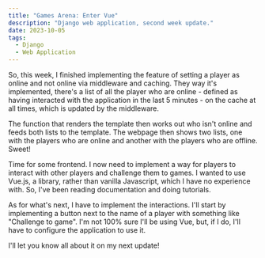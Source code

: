 ```yaml
---
title: "Games Arena: Enter Vue"
description: "Django web application, second week update."
date: 2023-10-05
tags:
  - Django
  - Web Application
---
```

So, this week, I finished implementing the feature of setting a player as online and not online via middleware and caching. They way it's implemented, there's a list of all the player who are online - defined as having interacted with the application in the last 5 minutes - on the cache at all times, which is updated by the middleware.

The function that renders the template then works out who isn't online and feeds both lists to the template. The webpage then shows two lists, one with the players who are online and another with the players who are offline. Sweet!

Time for some frontend. I now need to implement a way for players to interact with other players and challenge them to games. I wanted to use Vue.js, a library, rather than vanilla Javascript, which I have no experience with. So, I've been reading documentation and doing tutorials.

As for what's next, I have to implement the interactions. I'll start by implementing a button next to the name of a player with something like "Challenge to game". I'm not 100% sure I'll be using Vue, but, if I do, I'll have to configure the application to use it.

I'll let you know all about it on my next update!
